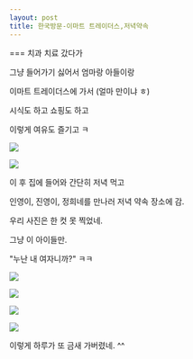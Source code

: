 ```yaml
---
layout: post
title: 한국방문-이마트 트레이더스,저녁약속
---
```

===
치과 치료 갔다가

그냥 들어가기 싫어서 엄마랑 아들이랑

이마트 트레이더스에 가서 (얼마 만이냐 ㅎ)

시식도 하고 쇼핑도 하고

이렇게 여유도 즐기고 ㅋ

![](https://dl.dropboxusercontent.com/u/9792864/150526%20%EC%9D%B4%EB%A7%88%ED%8A%B8%20%ED%8A%B8%EB%A0%88%EC%9D%B4%EB%8D%94%EC%8A%A4/DSC03612.JPG)


![](https://dl.dropboxusercontent.com/u/9792864/150526%20%EC%9D%B4%EB%A7%88%ED%8A%B8%20%ED%8A%B8%EB%A0%88%EC%9D%B4%EB%8D%94%EC%8A%A4/DSC03613.JPG)


이 후 집에 들어와 간단히 저녁 먹고

인영이, 진영이, 정희네를 만나러 저녁 약속 장소에 감.

우리 사진은 한 컷 못 찍었네. 

그냥 이 아이들만.

"누난 내 여자니까?" ㅋㅋ

![](https://dl.dropboxusercontent.com/u/9792864/150526%20%EC%9D%B4%EB%A7%88%ED%8A%B8%20%ED%8A%B8%EB%A0%88%EC%9D%B4%EB%8D%94%EC%8A%A4/KakaoTalk_20150526_095148429.jpg)


![](https://dl.dropboxusercontent.com/u/9792864/150526%20%EC%9D%B4%EB%A7%88%ED%8A%B8%20%ED%8A%B8%EB%A0%88%EC%9D%B4%EB%8D%94%EC%8A%A4/KakaoTalk_20150526_095149641.jpg)


![](https://dl.dropboxusercontent.com/u/9792864/150526%20%EC%9D%B4%EB%A7%88%ED%8A%B8%20%ED%8A%B8%EB%A0%88%EC%9D%B4%EB%8D%94%EC%8A%A4/KakaoTalk_20150526_095149899.jpg)


![](https://dl.dropboxusercontent.com/u/9792864/150526%20%EC%9D%B4%EB%A7%88%ED%8A%B8%20%ED%8A%B8%EB%A0%88%EC%9D%B4%EB%8D%94%EC%8A%A4/KakaoTalk_20150526_095150142.jpg)


이렇게 하루가 또 금새 가버렸네. ^^